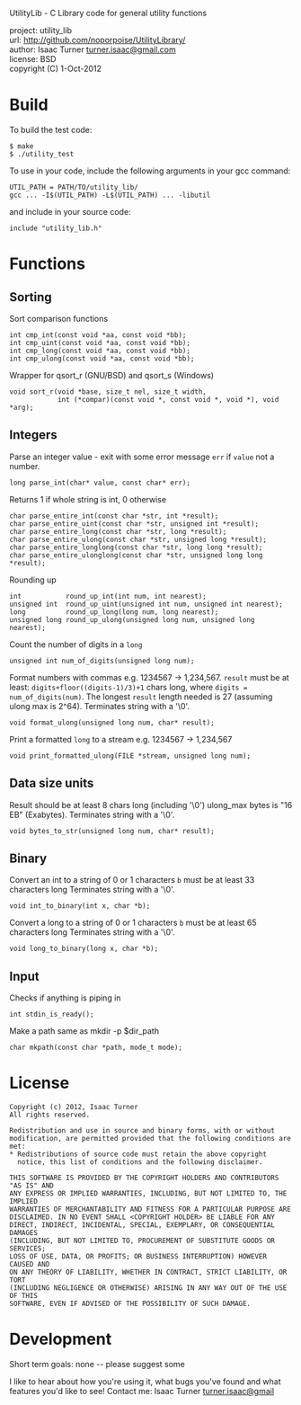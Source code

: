 UtilityLib - C Library code for general utility functions

project: utility_lib  
url: http://github.com/noporpoise/UtilityLibrary/  
author: Isaac Turner <turner.isaac@gmail.com>  
license: BSD  
copyright (C) 1-Oct-2012


Build
=====

To build the test code:

    $ make
    $ ./utility_test

To use in your code, include the following arguments in your gcc command:

    UTIL_PATH = PATH/TO/utility_lib/
    gcc ... -I$(UTIL_PATH) -L$(UTIL_PATH) ... -libutil

and include in your source code:

    include "utility_lib.h"

Functions
=========

Sorting
-------

Sort comparison functions

    int cmp_int(const void *aa, const void *bb);
    int cmp_uint(const void *aa, const void *bb);
    int cmp_long(const void *aa, const void *bb);
    int cmp_ulong(const void *aa, const void *bb);

Wrapper for qsort_r (GNU/BSD) and qsort_s (Windows)

    void sort_r(void *base, size_t nel, size_t width,
                int (*compar)(const void *, const void *, void *), void *arg);

Integers
--------

Parse an integer value - exit with some error message `err` if `value` not a number.

    long parse_int(char* value, const char* err);

Returns 1 if whole string is int, 0 otherwise

    char parse_entire_int(const char *str, int *result);
    char parse_entire_uint(const char *str, unsigned int *result);
    char parse_entire_long(const char *str, long *result);
    char parse_entire_ulong(const char *str, unsigned long *result);
    char parse_entire_longlong(const char *str, long long *result);
    char parse_entire_ulonglong(const char *str, unsigned long long *result);

Rounding up

    int           round_up_int(int num, int nearest);
    unsigned int  round_up_uint(unsigned int num, unsigned int nearest);
    long          round_up_long(long num, long nearest);
    unsigned long round_up_ulong(unsigned long num, unsigned long nearest);

Count the number of digits in a `long`

    unsigned int num_of_digits(unsigned long num);

Format numbers with commas e.g. 1234567 -> 1,234,567.
`result` must be at least: `digits+floor((digits-1)/3)+1` chars long,
where `digits = num_of_digits(num)`.
The longest `result` length needed is 27 (assuming ulong max is 2^64). 
Terminates string with a '\0'.

    void format_ulong(unsigned long num, char* result);

Print a formatted `long` to a stream e.g. 1234567 -> 1,234,567

    void print_formatted_ulong(FILE *stream, unsigned long num);

Data size units
---------------

Result should be at least 8 chars long (including '\0')
ulong_max bytes is "16 EB" (Exabytes).
Terminates string with a '\0'.

    void bytes_to_str(unsigned long num, char* result);

Binary
------

Convert an int to a string of 0 or 1 characters
`b` must be at least 33 characters long
Terminates string with a '\0'.

    void int_to_binary(int x, char *b);

Convert a long to a string of 0 or 1 characters
`b` must be at least 65 characters long
Terminates string with a '\0'.

    void long_to_binary(long x, char *b);

Input
-----

Checks if anything is piping in

    int stdin_is_ready();

Make a path same as mkdir -p $dir_path

    char mkpath(const char *path, mode_t mode);

License
=======

    Copyright (c) 2012, Isaac Turner
    All rights reserved.

    Redistribution and use in source and binary forms, with or without
    modification, are permitted provided that the following conditions are met:
    * Redistributions of source code must retain the above copyright
      notice, this list of conditions and the following disclaimer.

    THIS SOFTWARE IS PROVIDED BY THE COPYRIGHT HOLDERS AND CONTRIBUTORS "AS IS" AND
    ANY EXPRESS OR IMPLIED WARRANTIES, INCLUDING, BUT NOT LIMITED TO, THE IMPLIED
    WARRANTIES OF MERCHANTABILITY AND FITNESS FOR A PARTICULAR PURPOSE ARE
    DISCLAIMED. IN NO EVENT SHALL <COPYRIGHT HOLDER> BE LIABLE FOR ANY
    DIRECT, INDIRECT, INCIDENTAL, SPECIAL, EXEMPLARY, OR CONSEQUENTIAL DAMAGES
    (INCLUDING, BUT NOT LIMITED TO, PROCUREMENT OF SUBSTITUTE GOODS OR SERVICES;
    LOSS OF USE, DATA, OR PROFITS; OR BUSINESS INTERRUPTION) HOWEVER CAUSED AND
    ON ANY THEORY OF LIABILITY, WHETHER IN CONTRACT, STRICT LIABILITY, OR TORT
    (INCLUDING NEGLIGENCE OR OTHERWISE) ARISING IN ANY WAY OUT OF THE USE OF THIS
    SOFTWARE, EVEN IF ADVISED OF THE POSSIBILITY OF SUCH DAMAGE.

Development
===========

Short term goals: none -- please suggest some

I like to hear about how you're using it, what bugs you've found and what
features you'd like to see!  Contact me: Isaac Turner <turner.isaac@gmail>

